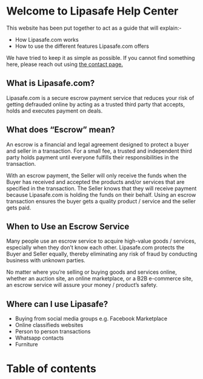 # Welcome to Lipasafe Help Center
This website has been put together to act as a guide that will explain:-

- How Lipasafe.com works
- How to use the different features Lipasafe.com offers

We have tried to keep it as simple as possible. If you cannot find something here, please reach out 
using [the contact page.](https://lipasafe.com/contact)

## What is Lipasafe.com?
Lipasafe.com is a secure escrow payment service that reduces your risk of getting defrauded online 
by acting as a trusted third party that accepts, holds and executes payment on deals.

## What does “Escrow” mean?
An escrow is a financial and legal agreement designed to protect a buyer and seller in a transaction. 
For a small fee, a trusted and independent third party holds payment until everyone fulfills their 
responsibilities in the transaction.

With an escrow payment, the Seller will only receive the funds when the Buyer has received and accepted 
the products and/or services that are specified in the transaction. The Seller knows that they will 
receive payment because Lipasafe.com is holding the funds on their behalf. Using an escrow transaction 
ensures the buyer gets a quality product / service and the seller gets paid.

## When to Use an Escrow Service
Many people use an escrow service to acquire high-value goods / services, especially when they don’t 
know each other. Lipasafe.com protects the Buyer and Seller equally, thereby eliminating any risk of 
fraud by conducting business with unknown parties.

No matter where you’re selling or buying goods and services online, whether an auction site, an online 
marketplace, or a B2B e-commerce site, an escrow service will assure your money / product’s safety.

## Where can I use Lipasafe?
- Buying from social media groups e.g. Facebook Marketplace
- Online classifieds websites
- Person to person transactions
- Whatsapp contacts
- Furniture

# Table of contents
